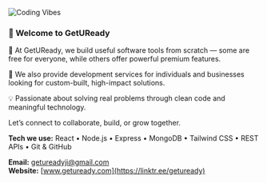 ![Coding Vibes](https://user-images.githubusercontent.com/74038190/225813708-98b745f2-7d22-48cf-9150-083f1b00d6c9.gif)

### 👋 Welcome to GetUReady

🚀 At GetUReady, we build useful software tools from scratch — some are free for everyone, while others offer powerful premium features.

💼 We also provide development services for individuals and businesses looking for custom-built, high-impact solutions.

💡 Passionate about solving real problems through clean code and meaningful technology.

Let’s connect to collaborate, build, or grow together.

**Tech we use:** React • Node.js • Express • MongoDB • Tailwind CSS • REST APIs • Git & GitHub

**Email:** getureadyji@gmail.com  
**Website:** [www.getuready.com](https://linktr.ee/getuready)
